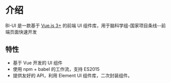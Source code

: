 <!--
 * @Description: 介绍
 * @Version: 2.0
 * @Autor: wuwei3
 * @Date: 2020-05-07 17:27:00
 * @LastEditors: Please set LastEditors
 * @LastEditTime: 2020-05-14 10:57:03
 -->

# 介绍

BI-UI 是一款基于 [Vue.js 3+](https://cn.vuejs.org/) 的前端 UI 组件库，用于脑科学组-国家项目条线--前端页面快速开发

## 特性

- 基于 Vue 开发的 UI 组件
- 使用 npm + babel 的工作流，支持 ES2015
- 提供友好的 API，利用 Element UI 组件库，二次封装组件。
